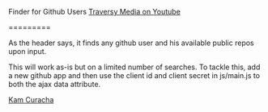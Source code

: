 Finder for Github Users
[Traversy Media on Youtube](https://www.youtube.com/watch?v=lIKrfLWNsUI)

=========

As the header says, it finds any github user and his available public repos upon input.

This will work as-is but on a limited number of searches. To tackle this, add a new github app and then use the client id and client secret in js/main.js to both the ajax data attribute.

[Kam Curacha](https://curacha.me)